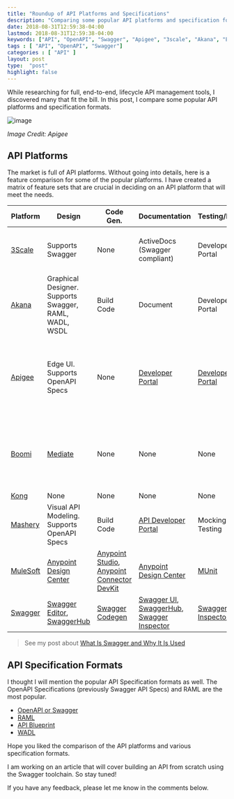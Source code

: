 ```yaml
---
title: "Roundup of API Platforms and Specifications"
description: "Comparing some popular API platforms and specification formats."
date: 2018-08-31T12:59:38-04:00
lastmod: 2018-08-31T12:59:38-04:00
keywords: ["API", "OpenAPI", "Swagger", "Apigee", "3scale", "Akana", "Boomi", "Kong", "Mashery", "Mulesoft", "RAML", "API Blueprint", "WADL"]
tags : [ "API", "OpenAPI", "Swagger"]
categories : [ "API" ]
layout: post
type:  "post"
highlight: false
---
```


While researching for full, end-to-end, lifecycle API management tools, I discovered many that fit the bill. In this post, I compare some popular API platforms and specification formats.
<!--more-->

![image](https://user-images.githubusercontent.com/8188/44551953-a8dcac00-a6f6-11e8-8150-646e1c86a083.png)

*Image Credit: Apigee*

## API Platforms

The market is full of API platforms. Without going into details, here is a feature comparison for some of the popular platforms. I have created a matrix of feature sets that are crucial in deciding on an API platform that will meet the needs.

| Platform       | Design     | Code Gen.   | Documentation | Testing/Portal | Management|
|------------|------------|------------|----------|------|--------------|
| [3Scale](https://www.3scale.net/)     | Supports Swagger | None | ActiveDocs (Swagger compliant) | Developer Portal | Security, Analytics, Monetization, Dashboard, Traffic Mgmt. |
| [Akana](https://www.roguewave.com/products-services/akana)      | Graphical Designer. Supports Swagger, RAML, WADL, WSDL | Build Code | Document | Developer Portal | API Gateway, Security, Analytics, Orchestration, Transformation, Traffic Mgmt.
| [Apigee](https://apigee.com/)     | Edge UI. Supports OpenAPI Specs | None | [Developer Portal](https://apigee.com/api-management/#/product/developer-portal) | [Developer Portal](https://apigee.com/api-management/#/product/developer-portal) | API Gateway, Security, Analytics, Monetization, Orchestration, Transformation, Traffic Mgmt., API Proxy Editor|
| [Boomi](https://boomi.com/)     | [Mediate](https://boomi.com/platform/mediate/) | None | None | None | [Workflow](https://boomi.com/platform/flow/), [B2B/EDI Data Exchange](https://boomi.com/platform/exchange/), [Data Hub](https://boomi.com/platform/hub/), [Data Integration](https://boomi.com/platform/integrate/), Traffic Mgmt., Usage Dashboard
| [Kong](https://konghq.com/)       | None | None | None | None | [API Gateway](https://konghq.com/api-gateway/)
| [Mashery](https://www.mashery.com/)    | Visual API Modeling. Supports OpenAPI Specs | Build Code | [API Developer Portal](https://www.mashery.com/api/portal) | Mocking and Testing | [API Gateway](https://www.mashery.com/api/gateway), [Analytics](https://www.mashery.com/api/analytics), Traffic Mgmt., Security, Monetization, 
| [MuleSoft](https://www.mulesoft.com/)   | [Anypoint Design Center](https://www.mulesoft.com/platform/anypoint-design-center) | [Anypoint Studio](https://www.mulesoft.com/platform/studio), [Anypoint Connector DevKit](https://www.mulesoft.com/platform/devkit) | [Anypoint Design Center](https://www.mulesoft.com/platform/anypoint-design-center) | [MUnit](https://www.mulesoft.com/platform/munit-integration-testing) | [Anypoint Management Center](https://www.mulesoft.com/platform/anypoint-management-center), [CloudHub](https://www.mulesoft.com/platform/saas/cloudhub-ipaas-cloud-based-integration)| [RAML](https://raml.org/)    | [API Workbench](https://raml.org/projects#q:api%20workbench), [API Designer](https://raml.org/projects#q:api%20designer)  | [Generators](https://raml.org/developers/build-your-api) | [Documentation Tools](https://raml.org/developers/document-your-api) | [Testing Tools](https://raml.org/developers/test-your-api) |
| [Swagger](http://swagger.io)    | [Swagger Editor](https://swagger.io/tools/swagger-editor/), [SwaggerHub](https://swagger.io/tools/swaggerhub/) | [Swagger Codegen](https://swagger.io/tools/swagger-codegen/) | [Swagger UI](https://swagger.io/tools/swagger-ui/), [SwaggerHub](https://swagger.io/tools/swaggerhub/), [Swagger Inspector](https://swagger.io/tools/swagger-inspector/) | [Swagger Inspector](https://swagger.io/tools/swagger-inspector/) | None

> See my post about [What Is Swagger and Why It Is Used](/glossary/what-is-swagger-and-why-it-is-used/)

## API Specification Formats

I thought I will mention the popular API Specification formats as well. The OpenAPI Specifications (previously Swagger API Specs) and RAML are the most popular.

* [OpenAPI or Swagger](https://swagger.io/specification/)
* [RAML](https://github.com/raml-org/raml-spec/blob/master/versions/raml-10/raml-10.md/)
* [API Blueprint](https://apiblueprint.org/documentation/specification.html)
* [WADL](https://en.wikipedia.org/wiki/Web_Application_Description_Language)

Hope you liked the comparison of the API platforms and various specification formats. 

I am working on an article that will cover building an API from scratch using the Swagger toolchain. So stay tuned!

If you have any feedback, please let me know in the comments below.

